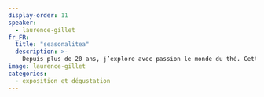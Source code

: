 ```yaml
---
display-order: 11
speaker:
  - laurence-gillet
fr_FR:
  title: "seasonalitea"
  description: >-
    Depuis plus de 20 ans, j’explore avec passion le monde du thé. Cette boisson du quotidien nous invite à ralentir,   à savourer, à nous recentrer. Je sélectionne et j’importe des thés en direct d’Asie, en lien étroit avec des petits producteurs engagés, qui cultivent leur terroir avec respect et exigence.Je collabore aussi avec des artisans céramistes français, pour créer des objets uniques, faits main, qui subliment le moment de la dégustation.
image: laurence-gillet
categories:
  - exposition et dégustation 
---
```

